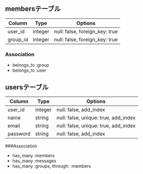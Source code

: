 ## membersテーブル

|Column|Type|Options|
|------|----|-------|
|user_id|integer|null: false, foreign_key: true|
|group_id|integer|null: false, foreign_key: true|

### Association
- belongs_to :group
- belongs_to :user


## usersテーブル

|Column|Type|Options|
|------|----|-------|
|user_id|integer|null: false, add_index|
|name|string|null: false, unique: true, add_index|
|email|string|null: false, unique: true, add_index|
|password|string|null: false, add_index|

###Association
- has_many :members
- has_many :messages
- has_many :groups, through: :members
 